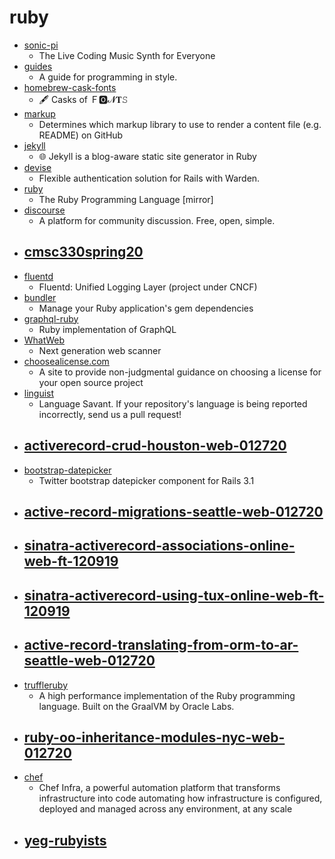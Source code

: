 # ruby
- [sonic-pi](https://github.com/samaaron/sonic-pi)
  - The Live Coding Music Synth for Everyone
- [guides](https://github.com/thoughtbot/guides)
  - A guide for programming in style.
- [homebrew-cask-fonts](https://github.com/Homebrew/homebrew-cask-fonts)
  - 🖋 Casks of Ｆ🅾𝓝𝐓𝚂
- [markup](https://github.com/github/markup)
  - Determines which markup library to use to render a content file (e.g. README) on GitHub
- [jekyll](https://github.com/jekyll/jekyll)
  - 🌐 Jekyll is a blog-aware static site generator in Ruby
- [devise](https://github.com/heartcombo/devise)
  - Flexible authentication solution for Rails with Warden.
- [ruby](https://github.com/ruby/ruby)
  - The Ruby Programming Language [mirror]
- [discourse](https://github.com/discourse/discourse)
  - A platform for community discussion. Free, open, simple.
- [cmsc330spring20](https://github.com/anwarmamat/cmsc330spring20)
  - 
- [fluentd](https://github.com/fluent/fluentd)
  - Fluentd: Unified Logging Layer (project under CNCF)
- [bundler](https://github.com/rubygems/bundler)
  - Manage your Ruby application's gem dependencies
- [graphql-ruby](https://github.com/rmosolgo/graphql-ruby)
  - Ruby implementation of GraphQL
- [WhatWeb](https://github.com/urbanadventurer/WhatWeb)
  - Next generation web scanner
- [choosealicense.com](https://github.com/github/choosealicense.com)
  - A site to provide non-judgmental guidance on choosing a license for your open source project
- [linguist](https://github.com/github/linguist)
  - Language Savant. If your repository's language is being reported incorrectly, send us a pull request!
- [activerecord-crud-houston-web-012720](https://github.com/learn-co-students/activerecord-crud-houston-web-012720)
  - 
- [bootstrap-datepicker](https://github.com/rogozin/bootstrap-datepicker)
  - Twitter bootstrap datepicker component for Rails 3.1
- [active-record-migrations-seattle-web-012720](https://github.com/learn-co-students/active-record-migrations-seattle-web-012720)
  - 
- [sinatra-activerecord-associations-online-web-ft-120919](https://github.com/learn-co-students/sinatra-activerecord-associations-online-web-ft-120919)
  - 
- [sinatra-activerecord-using-tux-online-web-ft-120919](https://github.com/learn-co-students/sinatra-activerecord-using-tux-online-web-ft-120919)
  - 
- [active-record-translating-from-orm-to-ar-seattle-web-012720](https://github.com/learn-co-students/active-record-translating-from-orm-to-ar-seattle-web-012720)
  - 
- [truffleruby](https://github.com/oracle/truffleruby)
  - A high performance implementation of the Ruby programming language. Built on the GraalVM by Oracle Labs.
- [ruby-oo-inheritance-modules-nyc-web-012720](https://github.com/learn-co-students/ruby-oo-inheritance-modules-nyc-web-012720)
  - 
- [chef](https://github.com/chef/chef)
  - Chef Infra, a powerful automation platform that transforms infrastructure into code automating how infrastructure is configured, deployed and managed across any environment, at any scale
- [yeg-rubyists](https://github.com/MathieuGilbert/yeg-rubyists)
  - 

